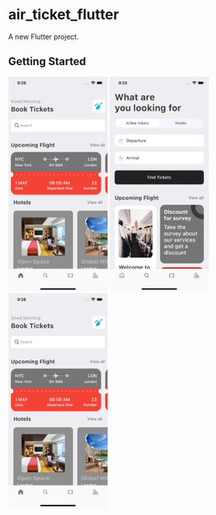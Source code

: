 # air_ticket_flutter

A new Flutter project.

## Getting Started
<img src="assets/images/screen1.png" alt="drawing" width="200"/>
<img src="assets/images/screen2.png" alt="drawing" width="200"/>
<img src="assets/images/screen1.png" alt="drawing" width="200"/>


